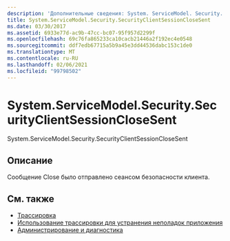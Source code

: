 ```yaml
---
description: 'Дополнительные сведения: System. ServiceModel. Security. Секуритиклиентсессионклосесент'
title: System.ServiceModel.Security.SecurityClientSessionCloseSent
ms.date: 03/30/2017
ms.assetid: 6933e77d-ac9b-47cc-bc07-95f957d2299f
ms.openlocfilehash: 69c76fa865233ca10cacb21446a2f192ec4e0548
ms.sourcegitcommit: ddf7edb67715a5b9a45e3dd44536dabc153c1de0
ms.translationtype: MT
ms.contentlocale: ru-RU
ms.lasthandoff: 02/06/2021
ms.locfileid: "99798502"
---
```

# <a name="systemservicemodelsecuritysecurityclientsessionclosesent"></a>System.ServiceModel.Security.SecurityClientSessionCloseSent

System.ServiceModel.Security.SecurityClientSessionCloseSent  
  
## <a name="description"></a>Описание  

 Сообщение Close было отправлено сеансом безопасности клиента.  
  
## <a name="see-also"></a>См. также

- [Трассировка](index.md)
- [Использование трассировки для устранения неполадок приложения](using-tracing-to-troubleshoot-your-application.md)
- [Администрирование и диагностика](../index.md)
